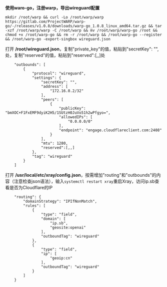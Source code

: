 **使用waro-go，注册warp，导出wireguard配置**
```
mkdir /root/warp && curl -Lo /root/warp/warp https://gitlab.com/ProjectWARP/warp-go/-/releases/v1.0.8/downloads/warp-go_1.0.8_linux_amd64.tar.gz && tar -xzf /root/warp/warp -C /root/warp && mv /root/warp/warp-go /root && chmod +x /root/warp-go && rm -r /root/warp && /root/warp-go --register && /root/warp-go -export-singbox wireguard.json
```

打开 **/root/wireguard.json**，复制"private_key"的值，粘贴到"secretKey": "",处，复制"reserved"的值，粘贴到"reserved":[,,]处

```
    "outbounds": [
        {
            "protocol": "wireguard",
            "settings": {
                "secretKey": "",
                "address": [
                    "172.16.0.2/32"
                ],
                "peers": [
                    {
                        "publicKey": "bmXOC+F1FxEMF9dyiK2H5/1SUtzH0JuVo51h2wPfgyo=",
                        "allowedIPs": [
                            "0.0.0.0/0"
                        ],
                        "endpoint": "engage.cloudflareclient.com:2408"
                    }
                ],
                "mtu": 1280,
                "reserved":[,,]
            },
            "tag": "wireguard"
        }
    ]
```

打开 **/usr/local/etc/xray/config.json**，按需增加"routing"和"outbounds"的内容（注意检查json语法），输入`systemctl restart xray`重启Xray，访问ip.sb查看是否为Cloudflare的IP

```
    "routing": {
        "domainStrategy": "IPIfNonMatch",
        "rules": [
            {
                "type": "field",
                "domain": [
                    "ip.sb",
                    "geosite:openai"
                ],
                "outboundTag": "wireguard"
            },
            {
                "type": "field",
                "ip": [
                    "geoip:cn"
                ],
                "outboundTag": "wireguard"
            }
        ]
    }
```
